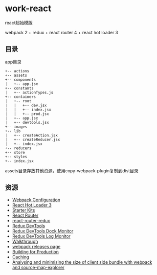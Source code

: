 # work-react

react起始模版

webpack 2 + redux + react router 4 + react hot loader 3

## 目录
app目录

~~~
+-- actions
+-- assets
+-- components
|   +-- app.jsx
+-- constants
|   +-- actionTypes.js
+-- containers
|   +-- root
|   |   +-- dev.jsx
|   |   +-- index.jsx
|   |   +-- prod.jsx
|   +-- app.jsx
|   +-- devtools.jsx
+-- images
+-- lib
|   +-- createAction.jsx
|   +-- createReducer.jsx
|   +-- index.jsx
+-- reducers
+-- store
+-- styles
+-- index.jsx
~~~
assets目录存放其他资源，使用copy-webpack-plugin复制到dist目录

## 资源
+ [Webpack Configuration](https://webpack.js.org/configuration/ "Webpack Configuration")
+ [React Hot Loader 3](https://github.com/gaearon/react-hot-loader/tree/next "React Hot Loader 3")
+ [Starter Kits](https://github.com/gaearon/react-hot-loader/tree/master/docs#starter-kits "Starter Kits")
+ [React Router](https://github.com/ReactTraining/react-router "React Router")
+ [react-router-redux](https://github.com/ReactTraining/react-router/tree/master/packages/react-router-redux "react-router-redux")
+ [Redux DevTools](https://github.com/gaearon/redux-devtools "Redux DevTools")
+ [Redux DevTools Dock Monitor](https://github.com/gaearon/redux-devtools-dock-monitor "Redux DevTools Dock Monitor")
+ [Redux DevTools Log Monitor](https://github.com/gaearon/redux-devtools-log-monitor "Redux DevTools Log Monitor")
+ [Walkthrough](https://github.com/gaearon/redux-devtools/blob/master/docs/Walkthrough.md "Walkthrough")
+ [webpack releases page](https://github.com/webpack/webpack/releases "webpack releases page")
+ [Building for Production](https://webpack.js.org/guides/production-build/ "Building for Production")
+ [Caching](https://webpack.js.org/guides/caching/ "Caching")
+ [Analysing and minimising the size of client side bundle with webpack and source-map-explorer](https://medium.com/@nimgrg/analysing-and-minimising-the-size-of-client-side-bundle-with-webpack-and-source-map-explorer-41096559beca "Analysing and minimising the size of client side bundle with webpack and source-map-explorer")
